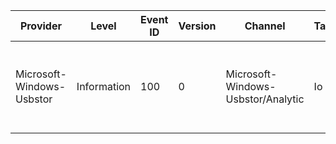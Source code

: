 Provider                   |  Level        |  Event ID  |  Version  |  Channel                             |  Task  |  Opcode  |  Keyword                       |  Message
---------------------------|---------------|------------|-----------|--------------------------------------|--------|----------|--------------------------------|-------------------------------------------------------
Microsoft-Windows-Usbstor  |  Information  |  100       |  0        |  Microsoft-Windows-Usbstor/Analytic  |  Io    |          |  Logo Performance measurement  |  Request servicing time taken by USBSTOR driver stack.